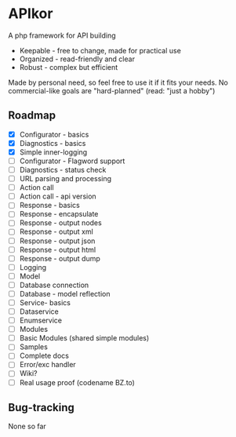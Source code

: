 # APIkor
A php framework for API building

- Keepable - free to change, made for practical use
- Organized - read-friendly and clear
- Robust - complex but efficient

Made by personal need, so feel free to use it if it fits your needs.
No commercial-like goals are "hard-planned" (read: "just a hobby")

## Roadmap
- [x] Configurator - basics
- [x] Diagnostics - basics
- [x] Simple inner-logging
- [ ] Configurator - Flagword support
- [ ] Diagnostics - status check
- [ ] URL parsing and processing
- [ ] Action call
- [ ] Action call - api version
- [ ] Response - basics
- [ ] Response - encapsulate
- [ ] Response - output nodes 
- [ ] Response - output xml
- [ ] Response - output json
- [ ] Response - output html
- [ ] Response - output dump
- [ ] Logging
- [ ] Model
- [ ] Database connection
- [ ] Database - model reflection
- [ ] Service- basics
- [ ] Dataservice
- [ ] Enumservice
- [ ] Modules
- [ ] Basic Modules (shared simple modules)
- [ ] Samples
- [ ] Complete docs
- [ ] Error/exc handler
- [ ] Wiki?
- [ ] Real usage proof (codename BZ.to)

## Bug-tracking
None so far
